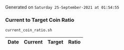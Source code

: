 Generated on `Saturday 25-September-2021 at 01:54:55`

### Current to Target Coin Ratio
`current_coin_ratio.sh`

Date|Current|Target|Ratio
---|---|---|---
